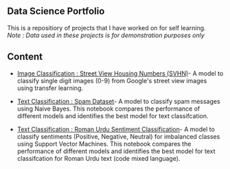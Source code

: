 ## Data Science Portfolio

This is a repositiory of projects that I have worked on for self learning.  
*Note : Data used in these projects is for demonstration purposes only* 

## Content
* [Image Classification : Street View Housing Numbers (SVHN)](https://github.com/nadlakha/nilanjana.github.io/blob/master/SVHN_Image_Classifier.ipynb)- A model to classify single digit images (0-9) from Google's street view images using transfer learning.

* [Text Classification : Spam Dataset](https://github.com/nadlakha/nilanjana.github.io/blob/master/Text_Classification.ipynb)- A model to classify spam messages using Naive Bayes. This notebook compares the performance of different models and identifies the best model for text classifcation.  

* [Text Classification : Roman Urdu Sentiment Classification](https://github.com/nadlakha/nilanjana.github.io/blob/master/Roman_Urdu_SA-RUS.ipynb)- A model to classify sentiments (Positive, Negative, Neutral) for imbalanced classes using Support Vector Machines. This notebook compares the performance of different models and identifies the best model for text classifcation for Roman Urdu text (code mixed language). 
